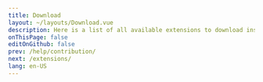 ```yaml
---
title: Download
layout: ~/layouts/Download.vue
description: Here is a list of all available extensions to download inside the app.
onThisPage: false
editOnGithub: false
prev: /help/contribution/
next: /extensions/
lang: en-US
---
```

